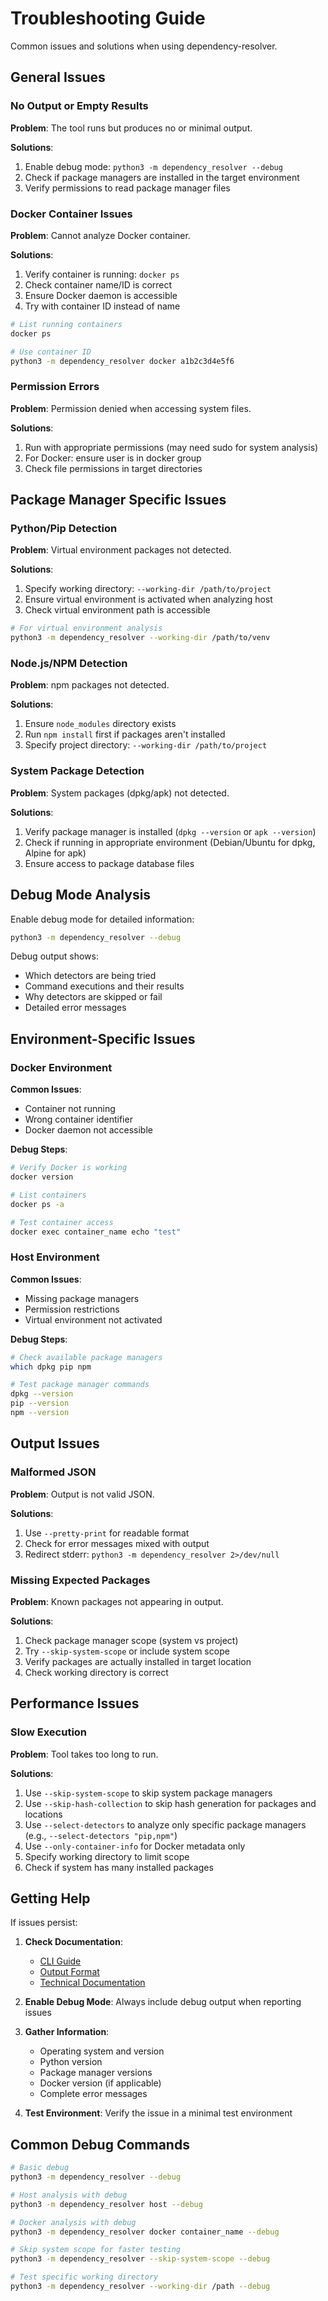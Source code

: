 # Troubleshooting Guide

Common issues and solutions when using dependency-resolver.

## General Issues

### No Output or Empty Results

**Problem**: The tool runs but produces no or minimal output.

**Solutions**:

1. Enable debug mode: `python3 -m dependency_resolver --debug`
2. Check if package managers are installed in the target environment
3. Verify permissions to read package manager files

### Docker Container Issues

**Problem**: Cannot analyze Docker container.

**Solutions**:

1. Verify container is running: `docker ps`
2. Check container name/ID is correct
3. Ensure Docker daemon is accessible
4. Try with container ID instead of name

```bash
# List running containers
docker ps

# Use container ID
python3 -m dependency_resolver docker a1b2c3d4e5f6
```

### Permission Errors

**Problem**: Permission denied when accessing system files.

**Solutions**:

1. Run with appropriate permissions (may need sudo for system analysis)
2. For Docker: ensure user is in docker group
3. Check file permissions in target directories

## Package Manager Specific Issues

### Python/Pip Detection

**Problem**: Virtual environment packages not detected.

**Solutions**:

1. Specify working directory: `--working-dir /path/to/project`
2. Ensure virtual environment is activated when analyzing host
3. Check virtual environment path is accessible

```bash
# For virtual environment analysis
python3 -m dependency_resolver --working-dir /path/to/venv
```

### Node.js/NPM Detection

**Problem**: npm packages not detected.

**Solutions**:

1. Ensure `node_modules` directory exists
2. Run `npm install` first if packages aren't installed
3. Specify project directory: `--working-dir /path/to/project`

### System Package Detection

**Problem**: System packages (dpkg/apk) not detected.

**Solutions**:

1. Verify package manager is installed (`dpkg --version` or `apk --version`)
2. Check if running in appropriate environment (Debian/Ubuntu for dpkg, Alpine for apk)
3. Ensure access to package database files

## Debug Mode Analysis

Enable debug mode for detailed information:

```bash
python3 -m dependency_resolver --debug
```

Debug output shows:

- Which detectors are being tried
- Command executions and their results
- Why detectors are skipped or fail
- Detailed error messages

## Environment-Specific Issues

### Docker Environment

**Common Issues**:

- Container not running
- Wrong container identifier
- Docker daemon not accessible

**Debug Steps**:

```bash
# Verify Docker is working
docker version

# List containers
docker ps -a

# Test container access
docker exec container_name echo "test"
```

### Host Environment

**Common Issues**:

- Missing package managers
- Permission restrictions
- Virtual environment not activated

**Debug Steps**:

```bash
# Check available package managers
which dpkg pip npm

# Test package manager commands
dpkg --version
pip --version
npm --version
```

## Output Issues

### Malformed JSON

**Problem**: Output is not valid JSON.

**Solutions**:

1. Use `--pretty-print` for readable format
2. Check for error messages mixed with output
3. Redirect stderr: `python3 -m dependency_resolver 2>/dev/null`

### Missing Expected Packages

**Problem**: Known packages not appearing in output.

**Solutions**:

1. Check package manager scope (system vs project)
2. Try `--skip-system-scope` or include system scope
3. Verify packages are actually installed in target location
4. Check working directory is correct

## Performance Issues

### Slow Execution

**Problem**: Tool takes too long to run.

**Solutions**:

1. Use `--skip-system-scope` to skip system package managers
2. Use `--skip-hash-collection` to skip hash generation for packages and locations
3. Use `--select-detectors` to analyze only specific package managers (e.g., `--select-detectors "pip,npm"`)
4. Use `--only-container-info` for Docker metadata only
5. Specify working directory to limit scope
6. Check if system has many installed packages

## Getting Help

If issues persist:

1. **Check Documentation**:
   - [CLI Guide](../usage/cli-guide.md)
   - [Output Format](../usage/output-format.md)
   - [Technical Documentation](../technical/)

2. **Enable Debug Mode**: Always include debug output when reporting issues

3. **Gather Information**:
   - Operating system and version
   - Python version
   - Package manager versions
   - Docker version (if applicable)
   - Complete error messages

4. **Test Environment**: Verify the issue in a minimal test environment

## Common Debug Commands

```bash
# Basic debug
python3 -m dependency_resolver --debug

# Host analysis with debug
python3 -m dependency_resolver host --debug

# Docker analysis with debug
python3 -m dependency_resolver docker container_name --debug

# Skip system scope for faster testing
python3 -m dependency_resolver --skip-system-scope --debug

# Test specific working directory
python3 -m dependency_resolver --working-dir /path --debug
```
